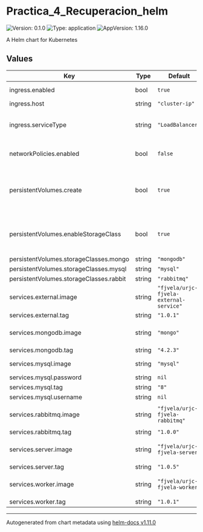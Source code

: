 # Practica_4_Recuperacion_helm

![Version: 0.1.0](https://img.shields.io/badge/Version-0.1.0-informational?style=flat-square) ![Type: application](https://img.shields.io/badge/Type-application-informational?style=flat-square) ![AppVersion: 1.16.0](https://img.shields.io/badge/AppVersion-1.16.0-informational?style=flat-square)

A Helm chart for Kubernetes

## Values

| Key | Type | Default | Description |
|-----|------|---------|-------------|
| ingress.enabled | bool | `true` | activate ingress for the application |
| ingress.host | string | `"cluster-ip"` | host for the ingress |
| ingress.serviceType | string | `"LoadBalancer"` | type of service to publish the server app in case the ingress is not used. |
| networkPolicies.enabled | bool | `false` | whether we apply NetworkPolicies or not |
| persistentVolumes.create | bool | `true` | whether PersistenceVolumes are created or assumed to be already created in the cluster |
| persistentVolumes.enableStorageClass | bool | `true` | whether PersistenceVolumes are created dynamically with a StorageClass |
| persistentVolumes.storageClasses.mongo | string | `"mongodb"` |  |
| persistentVolumes.storageClasses.mysql | string | `"mysql"` |  |
| persistentVolumes.storageClasses.rabbit | string | `"rabbitmq"` |  |
| services.external.image | string | `"fjvela/urjc-fjvela-external-service"` | Image to use for deploying Externql Service application |
| services.external.tag | string | `"1.0.1"` |  |
| services.mongodb.image | string | `"mongo"` | Image to use for deploying MongoDB |
| services.mongodb.tag | string | `"4.2.3"` |  |
| services.mysql.image | string | `"mysql"` | Image to use for deploying MySQL |
| services.mysql.password | string | `nil` | MySQL password |
| services.mysql.tag | string | `"8"` |  |
| services.mysql.username | string | `nil` | MySQL user |
| services.rabbitmq.image | string | `"fjvela/urjc-fjvela-rabbitmq"` | Image to use for deploying RabbitMQ |
| services.rabbitmq.tag | string | `"1.0.0"` |  |
| services.server.image | string | `"fjvela/urjc-fjvela-server"` | Image to use for deploying Server application |
| services.server.tag | string | `"1.0.5"` |  |
| services.worker.image | string | `"fjvela/urjc-fjvela-worker"` | Image to use for deploying Worker application |
| services.worker.tag | string | `"1.0.1"` |  |

----------------------------------------------
Autogenerated from chart metadata using [helm-docs v1.11.0](https://github.com/norwoodj/helm-docs/releases/v1.11.0)
